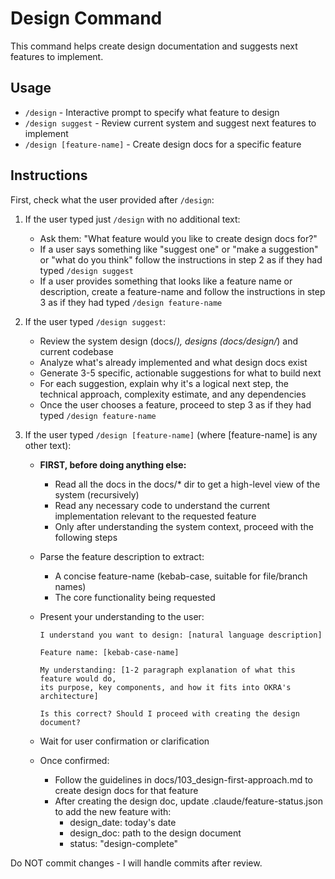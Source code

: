 # Design Command

This command helps create design documentation and suggests next features to implement.

## Usage

- `/design` - Interactive prompt to specify what feature to design
- `/design suggest` - Review current system and suggest next features to implement
- `/design [feature-name]` - Create design docs for a specific feature

## Instructions

First, check what the user provided after `/design`:

1. If the user typed just `/design` with no additional text:
   - Ask them: "What feature would you like to create design docs for?"
   - If a user says something like "suggest one" or "make a suggestion" or "what do you think" follow the instructions in step 2 as if they had typed `/design suggest`
   - If a user provides something that looks like a feature name or description, create a feature-name and follow the instructions in step 3 as if they had typed `/design feature-name`

2. If the user typed `/design suggest`:
   - Review the system design (docs/*), designs (docs/design/*) and current codebase
   - Analyze what's already implemented and what design docs exist
   - Generate 3-5 specific, actionable suggestions for what to build next
   - For each suggestion, explain why it's a logical next step, the technical approach, complexity estimate, and any dependencies
   - Once the user chooses a feature, proceed to step 3 as if they had typed `/design feature-name`

3. If the user typed `/design [feature-name]` (where [feature-name] is any other text):
   - **FIRST, before doing anything else:**
     - Read all the docs in the docs/* dir to get a high-level view of the system (recursively)
     - Read any necessary code to understand the current implementation relevant to the requested feature
     - Only after understanding the system context, proceed with the following steps
   
   - Parse the feature description to extract:
     - A concise feature-name (kebab-case, suitable for file/branch names)
     - The core functionality being requested
   - Present your understanding to the user:
     ```
     I understand you want to design: [natural language description]
     
     Feature name: [kebab-case-name]
     
     My understanding: [1-2 paragraph explanation of what this feature would do,
     its purpose, key components, and how it fits into OKRA's architecture]
     
     Is this correct? Should I proceed with creating the design document?
     ```
   - Wait for user confirmation or clarification
   - Once confirmed:
     - Follow the guidelines in docs/103_design-first-approach.md to create design docs for that feature
     - After creating the design doc, update .claude/feature-status.json to add the new feature with:
       - design_date: today's date
       - design_doc: path to the design document
       - status: "design-complete"

Do NOT commit changes - I will handle commits after review.

